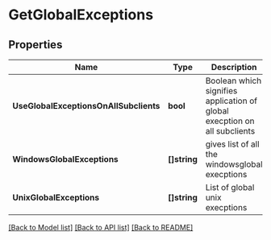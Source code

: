 # GetGlobalExceptions

## Properties
Name | Type | Description | Notes
------------ | ------------- | ------------- | -------------
**UseGlobalExceptionsOnAllSubclients** | **bool** | Boolean which signifies application of global execption on all subclients | [optional] [default to null]
**WindowsGlobalExceptions** | **[]string** | gives list of all the windowsglobal execptions | [optional] [default to null]
**UnixGlobalExceptions** | **[]string** | List of global unix execptions | [optional] [default to null]

[[Back to Model list]](../README.md#documentation-for-models) [[Back to API list]](../README.md#documentation-for-api-endpoints) [[Back to README]](../README.md)

